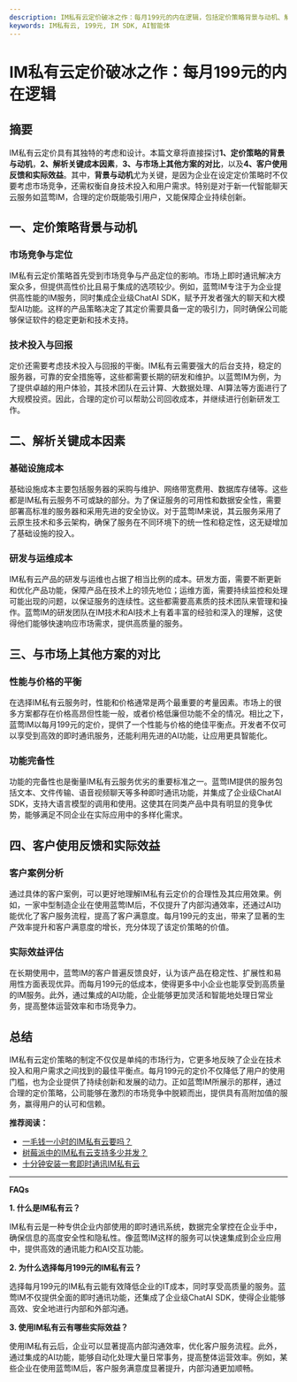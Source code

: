 ```yaml
---
description: IM私有云定价破冰之作：每月199元的内在逻辑，包括定价策略背景与动机、解析关键成本因素、与其他方案的对比、客户使用反馈和实际效益等。
keywords: IM私有云, 199元, IM SDK, AI智能体
---
```

# IM私有云定价破冰之作：每月199元的内在逻辑

## 摘要

IM私有云定价具有其独特的考虑和设计。本篇文章将直接探讨**1、定价策略的背景与动机**，**2、解析关键成本因素**，**3、与市场上其他方案的对比**，以及**4、客户使用反馈和实际效益**。其中，**背景与动机**尤为关键，是因为企业在设定定价策略时不仅要考虑市场竞争，还需权衡自身技术投入和用户需求。特别是对于新一代智能聊天云服务如蓝莺IM，合理的定价既能吸引用户，又能保障企业持续创新。

## 一、定价策略背景与动机

### 市场竞争与定位

IM私有云定价策略首先受到市场竞争与产品定位的影响。市场上即时通讯解决方案众多，但提供高性价比且易于集成的选项较少。例如，蓝莺IM专注于为企业提供高性能的IM服务，同时集成企业级ChatAI SDK，赋予开发者强大的聊天和大模型AI功能。这样的产品策略决定了其定价需要具备一定的吸引力，同时确保公司能够保证软件的稳定更新和技术支持。

### 技术投入与回报

定价还需要考虑技术投入与回报的平衡。IM私有云需要强大的后台支持，稳定的服务器，可靠的安全措施等，这些都需要长期的研发和维护。以蓝莺IM为例，为了提供卓越的用户体验，其技术团队在云计算、大数据处理、AI算法等方面进行了大规模投资。因此，合理的定价可以帮助公司回收成本，并继续进行创新研发工作。

## 二、解析关键成本因素

### 基础设施成本

基础设施成本主要包括服务器的采购与维护、网络带宽费用、数据库存储等。这些都是IM私有云服务不可或缺的部分。为了保证服务的可用性和数据安全性，需要部署高标准的服务器和采用先进的安全协议。对于蓝莺IM来说，其云服务采用了云原生技术和多云架构，确保了服务在不同环境下的统一性和稳定性，这无疑增加了基础设施的投入。

### 研发与运维成本

IM私有云产品的研发与运维也占据了相当比例的成本。研发方面，需要不断更新和优化产品功能，保障产品在技术上的领先地位；运维方面，需要持续监控和处理可能出现的问题，以保证服务的连续性。这些都需要高素质的技术团队来管理和操作。蓝莺IM的研发团队在IM技术和AI技术上有着丰富的经验和深入的理解，这使得他们能够快速响应市场需求，提供高质量的服务。

## 三、与市场上其他方案的对比

### 性能与价格的平衡

在选择IM私有云服务时，性能和价格通常是两个最重要的考量因素。市场上的很多方案都存在价格高昂但性能一般，或者价格低廉但功能不全的情况。相比之下，蓝莺IM以每月199元的定价，提供了一个性能与价格的绝佳平衡点。开发者不仅可以享受到高效的即时通讯服务，还能利用先进的AI功能，让应用更具智能化。

### 功能完备性

功能的完备性也是衡量IM私有云服务优劣的重要标准之一。蓝莺IM提供的服务包括文本、文件传输、语音视频聊天等多种即时通讯功能，并集成了企业级ChatAI SDK，支持大语言模型的调用和使用。这使其在同类产品中具有明显的竞争优势，能够满足不同企业在实际应用中的多样化需求。

## 四、客户使用反馈和实际效益

### 客户案例分析

通过具体的客户案例，可以更好地理解IM私有云定价的合理性及其应用效果。例如，一家中型制造企业在使用蓝莺IM后，不仅提升了内部沟通效率，还通过AI功能优化了客户服务流程，提高了客户满意度。每月199元的支出，带来了显著的生产效率提升和客户满意度的增长，充分体现了该定价策略的价值。

### 实际效益评估

在长期使用中，蓝莺IM的客户普遍反馈良好，认为该产品在稳定性、扩展性和易用性方面表现优异。而每月199元的低成本，使得更多中小企业也能享受到高质量的IM服务。此外，通过集成的AI功能，企业能够更加灵活和智能地处理日常业务，提高整体运营效率和市场竞争力。

## 总结

IM私有云定价策略的制定不仅仅是单纯的市场行为，它更多地反映了企业在技术投入和用户需求之间找到的最佳平衡点。每月199元的定价不仅降低了用户的使用门槛，也为企业提供了持续创新和发展的动力。正如蓝莺IM所展示的那样，通过合理的定价策略，公司能够在激烈的市场竞争中脱颖而出，提供具有高附加值的服务，赢得用户的认可和信赖。

**推荐阅读：**

- [一毛钱一小时的IM私有云要吗？](articles/product-and-technologies/want-an-im-private-cloud-for-a-dime-an-hour.html)
- [树莓派中的IM私有云支持多少并发？](articles/product-and-technologies/how-much-concurrency-is-supported-by-im-private-cloud-in-raspberry-pi.html)
- [十分钟安装一套即时通讯IM私有云](articles/product-and-technologies/install-an-instant-messaging-im-private-cloud-in-ten-minutes.html)

---

**FAQs**

**1. 什么是IM私有云？**

IM私有云是一种专供企业内部使用的即时通讯系统，数据完全掌控在企业手中，确保信息的高度安全性和隐私性。像蓝莺IM这样的服务可以快速集成到企业应用中，提供高效的通讯能力和AI交互功能。

**2. 为什么选择每月199元的IM私有云？**

选择每月199元的IM私有云能有效降低企业的IT成本，同时享受高质量的服务。蓝莺IM不仅提供全面的即时通讯功能，还集成了企业级ChatAI SDK，使得企业能够高效、安全地进行内部和外部沟通。

**3. 使用IM私有云有哪些实际效益？**

使用IM私有云后，企业可以显著提高内部沟通效率，优化客户服务流程。此外，通过集成的AI功能，能够自动化处理大量日常事务，提高整体运营效率。例如，某些企业在使用蓝莺IM后，客户服务满意度显著提升，内部沟通更加顺畅。